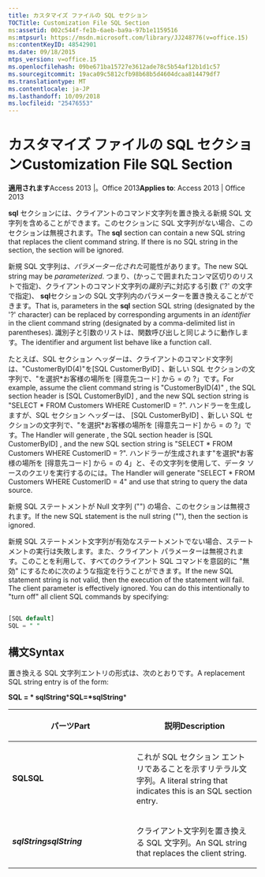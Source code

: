 ```yaml
---
title: カスタマイズ ファイルの SQL セクション
TOCTitle: Customization File SQL Section
ms:assetid: 002c544f-fe1b-6aeb-ba9a-97b1e1159516
ms:mtpsurl: https://msdn.microsoft.com/library/JJ248776(v=office.15)
ms:contentKeyID: 48542901
ms.date: 09/18/2015
mtps_version: v=office.15
ms.openlocfilehash: 09be671ba15727e3612ade78c5b54af12b1d1c57
ms.sourcegitcommit: 19aca09c5812cfb98b68b5d4604dcaa814479df7
ms.translationtype: MT
ms.contentlocale: ja-JP
ms.lasthandoff: 10/09/2018
ms.locfileid: "25476553"
---
```

# <a name="customization-file-sql-section"></a><span data-ttu-id="75586-102">カスタマイズ ファイルの SQL セクション</span><span class="sxs-lookup"><span data-stu-id="75586-102">Customization File SQL Section</span></span>


<span data-ttu-id="75586-103">**適用されます**Access 2013 |。Office 2013</span><span class="sxs-lookup"><span data-stu-id="75586-103">**Applies to**: Access 2013 | Office 2013</span></span>

<span data-ttu-id="75586-p101">**sql** セクションには、クライアントのコマンド文字列を置き換える新規 SQL 文字列を含めることができます。このセクションに SQL 文字列がない場合、このセクションは無視されます。</span><span class="sxs-lookup"><span data-stu-id="75586-p101">The **sql** section can contain a new SQL string that replaces the client command string. If there is no SQL string in the section, the section will be ignored.</span></span>

<span data-ttu-id="75586-106">新規 SQL 文字列は、*パラメーター化された*可能性があります。</span><span class="sxs-lookup"><span data-stu-id="75586-106">The new SQL string may be *parameterized*.</span></span> <span data-ttu-id="75586-107">つまり、(かっこで囲まれたコンマ区切りのリストで指定)、クライアントのコマンド文字列の*識別子*に対応する引数 ('?' の文字で指定)、 **sql**セクションの SQL 文字列内のパラメーターを置き換えることができます。</span><span class="sxs-lookup"><span data-stu-id="75586-107">That is, parameters in the **sql** section SQL string (designated by the '?' character) can be replaced by corresponding arguments in an *identifier* in the client command string (designated by a comma-delimited list in parentheses).</span></span> <span data-ttu-id="75586-108">識別子と引数のリストは、関数呼び出しと同じように動作します。</span><span class="sxs-lookup"><span data-stu-id="75586-108">The identifier and argument list behave like a function call.</span></span>

<span data-ttu-id="75586-109">たとえば、SQL セクション ヘッダーは、クライアントのコマンド文字列は、"CustomerByID(4)"を\[SQL CustomerByID\] 、新しい SQL セクションの文字列で、"を選択\*お客様の場所を [得意先コード] から = の ?」です。</span><span class="sxs-lookup"><span data-stu-id="75586-109">For example, assume the client command string is "CustomerByID(4)" , the SQL section header is \[SQL CustomerByID\] , and the new SQL section string is "SELECT \* FROM Customers WHERE CustomerID = ?".</span></span> <span data-ttu-id="75586-110">ハンドラーを生成しますが、SQL セクション ヘッダーは、 \[SQL CustomerByID\] 、新しい SQL セクションの文字列で、"を選択\*お客様の場所を [得意先コード] から = の ?」です。</span><span class="sxs-lookup"><span data-stu-id="75586-110">The Handler will generate , the SQL section header is \[SQL CustomerByID\] , and the new SQL section string is "SELECT \* FROM Customers WHERE CustomerID = ?".</span></span> <span data-ttu-id="75586-111">ハンドラーが生成されます"を選択\*お客様の場所を [得意先コード] から = の 4」と、その文字列を使用して、データ ソースのクエリを実行するのには。</span><span class="sxs-lookup"><span data-stu-id="75586-111">The Handler will generate "SELECT \* FROM Customers WHERE CustomerID = 4" and use that string to query the data source.</span></span>

<span data-ttu-id="75586-112">新規 SQL ステートメントが Null 文字列 ("") の場合、このセクションは無視されます。</span><span class="sxs-lookup"><span data-stu-id="75586-112">If the new SQL statement is the null string (""), then the section is ignored.</span></span>

<span data-ttu-id="75586-p104">新規 SQL ステートメント文字列が有効なステートメントでない場合、ステートメントの実行は失敗します。また、クライアント パラメーターは無視されます。このことを利用して、すべてのクライアント SQL コマンドを意図的に "無効" にするために次のような指定を行うことができます。</span><span class="sxs-lookup"><span data-stu-id="75586-p104">If the new SQL statement string is not valid, then the execution of the statement will fail. The client parameter is effectively ignored. You can do this intentionally to "turn off" all client SQL commands by specifying:</span></span>

```sql 
 
[SQL default] 
SQL = " " 
```

## <a name="syntax"></a><span data-ttu-id="75586-116">構文</span><span class="sxs-lookup"><span data-stu-id="75586-116">Syntax</span></span>

<span data-ttu-id="75586-117">置き換える SQL 文字列エントリの形式は、次のとおりです。</span><span class="sxs-lookup"><span data-stu-id="75586-117">A replacement SQL string entry is of the form:</span></span>

<span data-ttu-id="75586-118">**SQL = \* sqlString**\*</span><span class="sxs-lookup"><span data-stu-id="75586-118">**SQL=\*sqlString**\*</span></span>

<table>
<colgroup>
<col style="width: 50%" />
<col style="width: 50%" />
</colgroup>
<thead>
<tr class="header">
<th><p><span data-ttu-id="75586-119">パーツ</span><span class="sxs-lookup"><span data-stu-id="75586-119">Part</span></span></p></th>
<th><p><span data-ttu-id="75586-120">説明</span><span class="sxs-lookup"><span data-stu-id="75586-120">Description</span></span></p></th>
</tr>
</thead>
<tbody>
<tr class="odd">
<td><p><span data-ttu-id="75586-121"><strong>SQL</strong></span><span class="sxs-lookup"><span data-stu-id="75586-121"><strong>SQL</strong></span></span></p></td>
<td><p><span data-ttu-id="75586-122">これが SQL セクション エントリであることを示すリテラル文字列。</span><span class="sxs-lookup"><span data-stu-id="75586-122">A literal string that indicates this is an SQL section entry.</span></span></p></td>
</tr>
<tr class="even">
<td><p><span data-ttu-id="75586-123"><strong><em>sqlString</em></strong></span><span class="sxs-lookup"><span data-stu-id="75586-123"><strong><em>sqlString</em></strong></span></span></p></td>
<td><p><span data-ttu-id="75586-124">クライアント文字列を置き換える SQL 文字列。</span><span class="sxs-lookup"><span data-stu-id="75586-124">An SQL string that replaces the client string.</span></span></p></td>
</tr>
</tbody>
</table>

